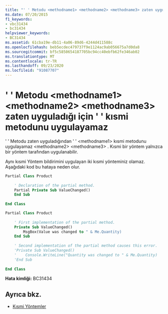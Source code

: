 ```yaml
---
title: "' ' Metodu <methodname1> <methodname2> <methodname3> zaten uyguladığı için ' ' kısmi metodunu uygulayamaz"
ms.date: 07/20/2015
f1_keywords:
- vbc31434
- bc31434
helpviewer_keywords:
- BC31434
ms.assetid: 61cba19e-db11-4a06-89d6-4244d411588c
ms.openlocfilehash: beb5ecdec479737f9e1124ac9ab056675a7d0da8
ms.sourcegitcommit: bf5c5850654187705bc94cc40ebfb62fe346ab02
ms.translationtype: MT
ms.contentlocale: tr-TR
ms.lasthandoff: 09/23/2020
ms.locfileid: "91087707"
---
```

# <a name="method-methodname1-cannot-implement-partial-method-methodname2-because-methodname3-already-implements-it"></a>' ' Metodu \<methodname1> \<methodname2> \<methodname3> zaten uyguladığı için ' ' kısmi metodunu uygulayamaz

' ' Metodu zaten uyguladığından ' ' \<methodname1> kısmi metodunu uygulayamaz \<methodname2> \<methodname3> . Kısmi bir yöntem yalnızca bir yöntem tarafından uygulanabilir.  
  
 Aynı kısmi Yöntem bildirimini uygulayan iki kısmi yönteminiz olamaz. Aşağıdaki kod bu hataya neden olur.  
  
```vb  
Partial Class Product  
  
    ' Declaration of the partial method.  
    Partial Private Sub ValueChanged()  
    End Sub  
  
End Class  
```  
  
```vb  
Partial Class Product  
  
    ' First implementation of the partial method.  
    Private Sub ValueChanged()  
        MsgBox(Value was changed to " & Me.Quantity)  
    End Sub  
  
    ' Second implementation of the partial method causes this error.  
    'Private Sub ValueChanged()  
    '    Console.WriteLine("Quantity was changed to " & Me.Quantity)  
    'End Sub  
  
End Class  
```  
  
 **Hata kimliği:** BC31434  
  
## <a name="see-also"></a>Ayrıca bkz.

- [Kısmi Yöntemler](../programming-guide/language-features/procedures/partial-methods.md)
